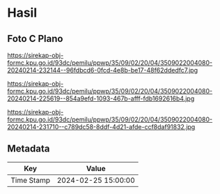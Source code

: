 # Hasil

## Foto C Plano

https://sirekap-obj-formc.kpu.go.id/93dc/pemilu/ppwp/35/09/02/20/04/3509022004080-20240214-232144--96fdbcd6-0fcd-4e8b-be17-48f62ddedfc7.jpg

https://sirekap-obj-formc.kpu.go.id/93dc/pemilu/ppwp/35/09/02/20/04/3509022004080-20240214-225619--854a9efd-1093-467b-afff-fdb1692616b4.jpg

https://sirekap-obj-formc.kpu.go.id/93dc/pemilu/ppwp/35/09/02/20/04/3509022004080-20240214-231710--c789dc58-8ddf-4d21-afde-ccf8daf91832.jpg


## Metadata

| Key        | Value               |
| ---------- | ------------------- |
| Time Stamp | 2024-02-25 15:00:00 |



